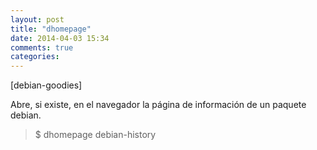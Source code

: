 ```yaml
---
layout: post
title: "dhomepage"
date: 2014-04-03 15:34
comments: true
categories: 
---
```

[debian-goodies]

Abre, si existe, en el navegador la página de información de un paquete debian.

>$ dhomepage debian-history

